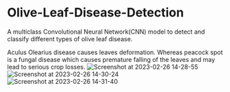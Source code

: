# Olive-Leaf-Disease-Detection
A multiclass Convolutional Neural Network(CNN) model to detect and classify different types of olive leaf disease. 

Aculus Olearius disease causes leaves deformation. Whereas peacock spot is a fungal disease which causes premature falling of the leaves and may lead to serious crop losses.
![Screenshot at 2023-02-26 14-28-55](https://user-images.githubusercontent.com/119459828/221435464-f8564062-cd8e-41a4-a227-2187c4b009b2.png)
![Screenshot at 2023-02-26 14-30-24](https://user-images.githubusercontent.com/119459828/221435493-7920486e-7749-4356-9640-b524fb6048ff.png)
![Screenshot at 2023-02-26 14-31-40](https://user-images.githubusercontent.com/119459828/221435560-cc06d86c-015a-474f-a0c6-1583e9a577e6.png)
